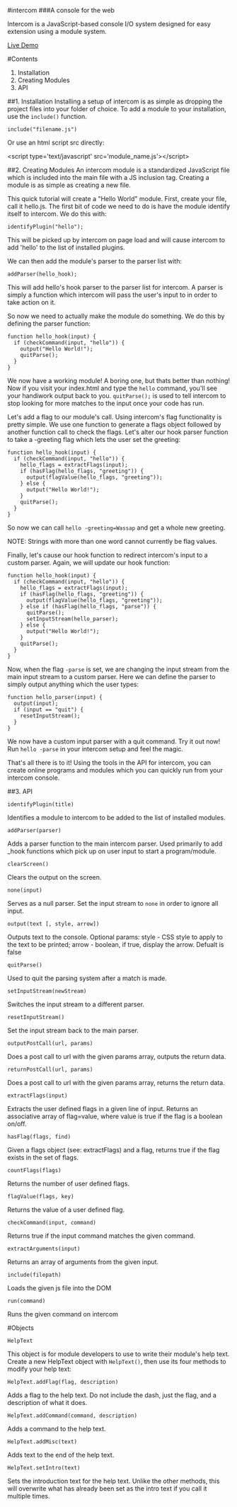 #intercom
###A console for the web

Intercom is a JavaScript-based console I/O system designed for 
easy extension using a module system.

[Live Demo](http://i.amMichael.com/demo/intercom)


#Contents
1. Installation
2. Creating Modules
3. API

##1. Installation
Installing a setup of intercom is as simple as dropping the project files into 
your folder of choice.
To add a module to your installation, use the `include()` function.

`include("filename.js")`

Or use an html script src directly:

&lt;script type='text/javascript' src='module_name.js'&gt;&lt;/script&gt;

##2. Creating Modules
An intercom module is a standardized JavaScript file which is included into the 
main file with a JS inclusion tag. Creating a module is as simple as creating 
a new file.

This quick tutorial will create a "Hello World" module. First, create your 
file, call it hello.js. The first bit of code we need to do is have the module 
identify itself to intercom. We do this with:

    identifyPlugin("hello");

This will be picked up by intercom on page load and will cause intercom to add 
'hello' to the list of installed plugins.

We can then add the module's parser to the parser list with:

    addParser(hello_hook);

This will add hello's hook parser to the parser list for intercom. A parser is 
simply a function which intercom will pass the user's input to in order to take 
action on it.

So now we need to actually make the module do something. We do this by defining 
the parser function:

    function hello_hook(input) {
      if (checkCommand(input, "hello")) {
        output("Hello World!");
        quitParse();
      }
    }
    
We now have a working module! A boring one, but thats better than nothing! Now 
if you visit your index.html and type the `hello` command, you'll see your 
handiwork output back to you. `quitParse();` is used to tell intercom to stop 
looking for more matches to the input once your code has run.

Let's add a flag to our module's call. Using intercom's flag functionality is 
pretty simple. We use one function to generate a flags object followed by 
another function call to check the flags. Let's alter our hook parser function 
to take a -greeting flag which lets the user set the greeting:
    
    function hello_hook(input) {
      if (checkCommand(input, "hello")) {
        hello_flags = extractFlags(input);
        if (hasFlag(hello_flags, "greeting")) {
          output(flagValue(hello_flags, "greeting"));
        } else {
          output("Hello World!");
        }
        quitParse();
      }
    }
    
So now we can call `hello -greeting=Wassap` and get a whole new greeting.

NOTE: Strings with more than one word cannot currently be flag values.

Finally, let's cause our hook function to redirect intercom's input to a custom 
parser. Again, we will update our hook function:
    
    function hello_hook(input) {
      if (checkCommand(input, "hello")) {
        hello_flags = extractFlags(input);
        if (hasFlag(hello_flags, "greeting")) {
          output(flagValue(hello_flags, "greeting"));
        } else if (hasFlag(hello_flags, "parse")) {
          quitParse();
          setInputStream(hello_parser);
        } else {
          output("Hello World!");
        }
        quitParse();
      }
    }
    
Now, when the flag `-parse` is set, we are changing the input stream from the 
main input stream to a custom parser. Here we can define the parser to simply 
output anything which the user types:
    
    function hello_parser(input) {
      output(input);
      if (input == "quit") {
        resetInputStream();
      }
    }
    
We now have a custom input parser with a quit command. Try it out now! Run 
`hello -parse` in your intercom setup and feel the magic.

That's all there is to it! Using the tools in the API for intercom, you can 
create online programs and modules which you can quickly run from your intercom 
console.

##3. API

`identifyPlugin(title)`

Identifies a module to intercom to be added to the list of installed modules.


`addParser(parser)`

Adds a parser function to the main intercom parser. Used primarily to add _hook 
functions which pick up on user input to start a program/module.


`clearScreen()`

Clears the output on the screen.


`none(input)`

Serves as a null parser. Set the input stream to `none` in order to ignore all 
input.


`output(text [, style, arrow])`

Outputs text to the console. Optional params: style - CSS style to apply to 
the text to be printed; arrow - boolean, if true, display the arrow. Defualt 
is false


`quitParse()`

Used to quit the parsing system after a match is made.


`setInputStream(newStream)`

Switches the input stream to a different parser.


`resetInputStream()`

Set the input stream back to the main parser.


`outputPostCall(url, params)`

Does a post call to url with the given params array, outputs the return data.


`returnPostCall(url, params)`

Does a post call to url with the given params array, returns the return data.


`extractFlags(input)`

Extracts the user defined flags in a given line of input. Returns an 
associative array of flag=value, where value is true if the flag is a boolean 
on/off.


`hasFlag(flags, find)`

Given a flags object (see: extractFlags) and a flag, returns true if the flag 
exists in the set of flags.


`countFlags(flags)`

Returns the number of user defined flags.


`flagValue(flags, key)`

Returns the value of a user defined flag.


`checkCommand(input, command)`

Returns true if the input command matches the given command.


`extractArguments(input)`

Returns an array of arguments from the given input.


`include(filepath)`

Loads the given js file into the DOM


`run(command)`

Runs the given command on intercom

#Objects

`HelpText`

This object is for module developers to use to write their module's help text. 
Create a new HelpText object with `HelpText()`, then use its four methods to 
modify your help text:

`HelpText.addFlag(flag, description)`

Adds a flag to the help text. Do not include the dash, just the flag, and a 
description of what it does.

`HelpText.addCommand(command, description)`

Adds a command to the help text.

`HelpText.addMisc(text)`

Adds text to the end of the help text.

`HelpText.setIntro(text)`

Sets the introduction text for the help text. Unlike the other methods, this 
will overwrite what has already been set as the intro text if you call it 
multiple times.
